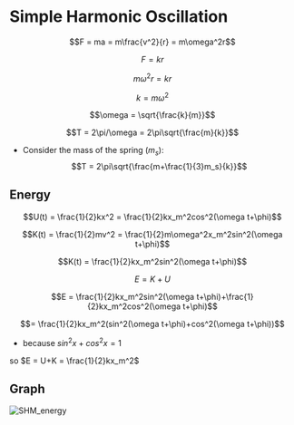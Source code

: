 # Simple Harmonic Oscillation

$$F = ma = m\frac{v^2}{r} = m\omega^2r$$

$$F = kr$$

$$m\omega^2r = kr$$

$$k = m\omega^2$$

$$\omega = \sqrt{\frac{k}{m}}$$

$$T = 2\pi/\omega = 2\pi\sqrt{\frac{m}{k}}$$

* Consider the mass of the spring ($m_s$):
$$T = 2\pi\sqrt{\frac{m+\frac{1}{3}m_s}{k}}$$

## Energy

$$U(t) = \frac{1}{2}kx^2 = \frac{1}{2}kx_m^2cos^2(\omega t+\phi)$$

$$K(t) = \frac{1}{2}mv^2 = \frac{1}{2}m\omega^2x_m^2sin^2(\omega t+\phi)$$

$$K(t) = \frac{1}{2}kx_m^2sin^2(\omega t+\phi)$$

$$E = K+U$$

$$E = \frac{1}{2}kx_m^2sin^2(\omega t+\phi)+\frac{1}{2}kx_m^2cos^2(\omega t+\phi)$$

$$= \frac{1}{2}kx_m^2(sin^2(\omega t+\phi)+cos^2(\omega t+\phi))$$

* because $sin^2x+cos^2x = 1$

so $E = U+K = \frac{1}{2}kx_m^2$

## Graph

![SHM_energy](https://hackmd.io/_uploads/ByxsBVnSkl.png)
